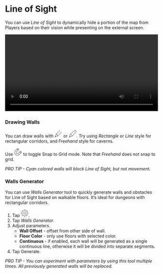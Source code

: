 # Line of Sight

You can use *Line of Sight* to dynamically hide a portion of the map from Players based on their vision while presenting on the external screen.

<video src="https://encounter.plus/videos/line-of-sight.mp4" width="100%" controls preload></video>

### Drawing Walls

You can draw walls with ![pencil][icon-pencil] or ![highlighter][icon-highlighter]. Try using *Rectangle* or *Line* style for rectangular corridors, and *Freehand* style for caverns.

Use ![snap][icon-snap] to toggle Snap to Grid mode. Note that *Freehand* does not snap to grid.

*PRO TIP - Cyan colored walls will block Line of Sight, but not movement.*

### Walls Generator

You can use *Walls Generator* tool to quickly generate walls and obstacles for Line of Sight based on walkable floors. It’s ideal for dungeons with rectangular corridors.

1. Tap ![settings][icon-settings].
2. Tap *Walls Generator*.
3. Adjust parameters.
	* **Wall Offset** - offset from other side of wall.
	* **Floor Color** - only use floors with selected color.
	* **Continuous** - if enabled, each wall will be generated as a single continuous line, otherwise it will be divided into separate segments.
4. Tap Generate.

*PRO TIP - You can experiment with parameters by using this tool multiple times. All previously generated walls will be replaced.*

[icon-pencil]: icons/pencil.png 
[icon-highlighter]: icons/highlighter.png
[icon-eraser]: icons/eraser.png
[icon-undo]: icons/undo.png
[icon-move]: icons/move.png
[icon-move-restricted]: icons/move-restricted.png
[icon-select]: icons/select.png
[icon-snap]: icons/snap.png
[icon-reveal]: icons/reveal.png
[icon-hide]: icons/hide.png
[icon-layers]: icons/layers.png
[icon-markers]: icons/markers.png 
[icon-settings]: icons/settings.png
[icon-share]: icons/share.png
[icon-fog-free]: icons/fog-free.png
[icon-fog-rect]: icons/fog-rect.png
[icon-add]: icons/add.png
[icon-more]: icons/more.png
[icon-library]: icons/library.png
